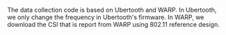 The data collection code is based on Ubertooth and WARP. 
In Ubertooth, we only change the frequency in Ubertooth's firmware.
In WARP, we download the CSI that is report from WARP using 802.11 reference design.